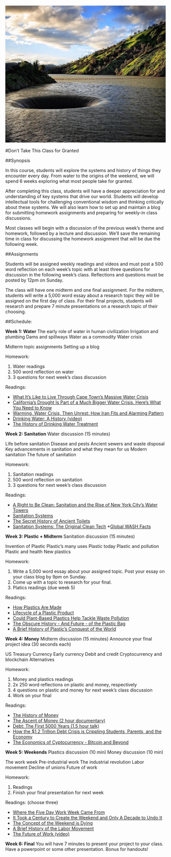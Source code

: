 ![Lake-Berryessa](https://github.com/NatePadgett/teachingasart2018/blob/master/assignments/3_Syllabus/img/Lake_Berryessa_Spillway(from_natgeo).jpg)

#Don’t Take This Class for Granted

##Synopsis 

In this course, students will explore the systems and history of things they encounter every day. From water to the origins of the weekend, we will spend 6 weeks exploring what most people take for granted. 

After completing this class, students will have a deeper appreciation for and understanding of key systems that drive our world. Students will develop intellectual tools for challenging conventional wisdom and thinking critically about these systems. We will also learn how to set up and maintain a blog for submitting homework assignments and preparing for weekly-in class discussions. 

Most classes will begin with a discussion of the previous week’s theme and homework, followed by a lecture and discussion. We’ll save the remaining time in class for discussing the homework assignment that will be due the following week. 

##Assignments 

Students will be assigned weekly readings and videos and must post a 500 word reflection on each week’s topic with at least three questions for discussion in the following week’s class. Reflections and questions must be posted by 12pm on Sunday. 

The class will have one midterm and one final assignment. For the midterm, students will write a 5,000 word essay about a research topic they will be assigned on the first day of class. For their final projects, students will research and prepare 7 minute presentations on a research topic of their choosing.   

##Schedule:

**Week 1: Water**
The early role of water in human civilization
Irrigation and plumbing
Dams and spillways
Water as a commodity
Water crisis

Midterm topic assignments
Setting up a blog

Homework: 
1. Water readings
2. 500 word reflection on water 
3. 3 questions for next week’s class discussion

Readings:
* [What It’s Like to Live Through Cape Town’s Massive Water Crisis](http://time.com/cape-town-south-africa-water-crisis/)
* [California’s Drought Is Part of a Much Bigger Water Crisis. Here’s What You Need to Know](https://www.propublica.org/article/california-drought-colorado-river-water-crisis-explained)
* [Warming, Water Crisis, Then Unrest: How Iran Fits and Alarming Pattern](https://www.nytimes.com/2018/01/18/climate/water-iran.html)
* [Drinking Water: A History (video)](https://www.c-span.org/video/?318386-13/drinking-water-history)
* [The History of Drinking Water Treatment](https://nepis.epa.gov/Exe/ZyPDF.cgi/P1002SMN.PDF?Dockey=P1002SMN.PDF)

**Week 2: Sanitation**
Water discussion (15 minutes)

Life before sanitation
Disease and pests
Ancient sewers and waste disposal
Key advancements in sanitation and what they mean for us
Modern sanitation
The future of sanitation

Homework: 
1. Sanitation readings
2. 500 word reflection on sanitation 
3. 3 questions for next week’s class discussion

Readings:
* [A Right to Be Clean: Sanitation and the Rise of New York City’s Water Towers](https://blogs.scientificamerican.com/anthropology-in-practice/a-right-to-be-clean-sanitation-and-the-rise-of-new-york-citys-water-towers/)
* [Sanitation Systems](https://www.sswm.info/category/implementation-tools/reuse-and-recharge/hardware/introduction/sanitation-systems)
* [The Secret History of Ancient Toilets](https://www.nature.com/news/the-secret-history-of-ancient-toilets-1.19960)
* [Sanitation Systems: The Original Clean Tech](https://www.sidewalklabs.com/blog/sanitation-systems-the-original-clean-tech/)
*[Global WASH Facts](https://www.cdc.gov/healthywater/global/wash_statistics.html)


**Week 3: Plastic + Midterm**
Sanitation discussion (15 minutes)

Invention of Plastic
Plastic’s many uses
Plastic today
Plastic and pollution
Plastic and health
New plastics

Homework: 
1. Write a 5,000 word essay about your assigned topic. Post your essay on your class blog by 9pm on Sunday. 
2. Come up with a topic to research for your final. 
3. Platics readings (due week 5)

Readings: 
* [How Plastics Are Made](https://plastics.americanchemistry.com/How-Plastics-Are-Made/)
* [Lifecycle of a Plastic Product](https://plastics.americanchemistry.com/Lifecycle-of-a-Plastic-Product/)
* [Could Plant-Based Plastics Help Tackle Waste Pollution](http://www.bbc.com/news/business-42973529)
* [The Obscure History - And Future - of the Plastic Bag](https://www.bloomberg.com/news/articles/2018-02-08/the-obscure-history-and-future-of-the-plastic-bag)
* [A Brief History of Plastic’s Conquest of the World](https://www.scientificamerican.com/article/a-brief-history-of-plastic-world-conquest/)

**Week 4: Money**
Midterm discussion (15 minutes) 
Announce your final project idea (30 seconds each)

US Treasury
Currency
Early currency
Debit and credit
Cryptocurrency and blockchain
Alternatives

Homework: 
1. Money and plastics readings
2. 2x 250 word reflections on plastic and money, respectively
3. 4 questions on plastic and money for next week’s class discussion
4. Work on your final

Readings:
* [The History of Money](http://www.pbs.org/wgbh/nova/ancient/history-money.html)
* [The Ascent of Money (2 hour documentary)](http://www.pbs.org/wnet/ascentofmoney/featured/watch-the-two-hour-the-ascent-of-money/24/)
* [Debt: The First 5000 Years (1.5 hour talk)](https://www.youtube.com/watch?v=CZIINXhGDcs)
* [How the $1.2 Trillion Debt Crisis is Crippling Students, Parents, and the Economy](https://www.forbes.com/sites/specialfeatures/2013/08/07/how-the-college-debt-is-crippling-students-parents-and-the-economy/#3a54b40f2e17)
* [The Economics of Cyptocurrency - Bitcoin and Beyond](https://www.chapman.edu/research/institutes-and-centers/economic-science-institute/_files/ifree-papers-and-photos/koeppel-april2017.pdf)

**Week 5: Weekends**
Plastics discussion (10 min)
Money discussion (10 min)

The work week
Pre-industrial work
The industrial revolution
Labor movement
Decline of unions
Future of work

Homework: 
1. Readings
2. Finish your final presentation for next week

Readings: (choose three)
* [Where the Five Day Work Week Came From](https://www.theatlantic.com/business/archive/2014/08/where-the-five-day-workweek-came-from/378870/)
* [It Took a Century to Create the Weekend and Only A Decade to Undo It](https://qz.com/969245/it-took-a-century-to-create-the-weekend-and-only-a-decade-to-undo-it/)
* [The Concept of the Weekend is Dying](https://www.nbcnews.com/think/opinion/concept-weekend-dying-ncna817131)
* [A Brief History of the Labor Movement](https://www.npr.org/templates/story/story.php?storyId=5758863)
* [The Future of Work (video)](https://www.technologyreview.com/video/609446/the-future-of-work/)

**Week 6: Final**
You will have 7 minutes to present your project to your class. Have a powerpoint or some other presentation. Bonus for handouts!
